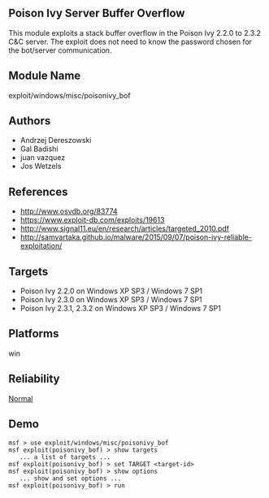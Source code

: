 ## Poison Ivy Server Buffer Overflow

This module exploits a stack buffer overflow in the Poison 
Ivy 2.2.0 to 2.3.2 C&C server. The exploit does not need to 
know the password chosen for the bot/server communication.


## Module Name
exploit/windows/misc/poisonivy_bof

## Authors
* Andrzej Dereszowski
* Gal Badishi
* juan vazquez
* Jos Wetzels


## References
* http://www.osvdb.org/83774
* https://www.exploit-db.com/exploits/19613
* http://www.signal11.eu/en/research/articles/targeted_2010.pdf
* http://samvartaka.github.io/malware/2015/09/07/poison-ivy-reliable-exploitation/



## Targets
* Poison Ivy 2.2.0 on Windows XP SP3 / Windows 7 SP1
* Poison Ivy 2.3.0 on Windows XP SP3 / Windows 7 SP1
* Poison Ivy 2.3.1, 2.3.2 on Windows XP SP3 / Windows 7 SP1


## Platforms
win

## Reliability
[Normal](https://github.com/rapid7/metasploit-framework/wiki/Exploit-Ranking)

## Demo

```
msf > use exploit/windows/misc/poisonivy_bof
msf exploit(poisonivy_bof) > show targets
   ... a list of targets ...
msf exploit(poisonivy_bof) > set TARGET <target-id>
msf exploit(poisonivy_bof) > show options
   ... show and set options ...
msf exploit(poisonivy_bof) > run
```
    
    